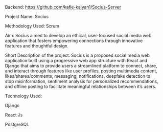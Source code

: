 Backend: https://github.com/kafle-kalyan1/Socius-Server

Project Name: Socius

Methodology Used: Scrum

Aim: Socius aimed to develop an ethical, user-focused social media web application that fosters empowering connections through innovative features and thoughtful design.

Short Description of the project: Socius is a proposed social media web application built using a progressive web app structure with React and Django that aims to provide users a streamlined platform to connect, share, and interact through features like user profiles, posting multimedia content, likes/shares/comments, messaging, notifications, deepfake detection to stop misinformation, sentiment analysis for personalized recommendations, and offline posting to facilitate meaningful relationships between it’s users.

Technology Used:

Django

React Js

PostgreSQL
